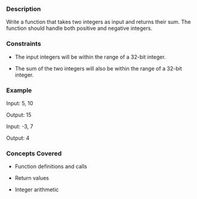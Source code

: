 ### Description

Write a function that takes two integers as input and returns their sum.  The function should handle both positive and negative integers.

### Constraints

- The input integers will be within the range of a 32-bit integer.
- The sum of the two integers will also be within the range of a 32-bit integer.

### Example

Input: 5, 10
Output: 15

Input: -3, 7
Output: 4

### Concepts Covered

- Function definitions and calls
- Return values
- Integer arithmetic